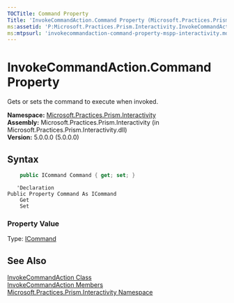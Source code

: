 ```yaml
---
TOCTitle: Command Property
Title: 'InvokeCommandAction.Command Property (Microsoft.Practices.Prism.Interactivity)'
ms:assetid: 'P:Microsoft.Practices.Prism.Interactivity.InvokeCommandAction.Command'
ms:mtpsurl: 'invokecommandaction-command-property-mspp-interactivity.md'
---
```



# InvokeCommandAction.Command Property

Gets or sets the command to execute when invoked.

**Namespace:** [Microsoft.Practices.Prism.Interactivity](https://msdn.microsoft.com/library/microsoft.practices.prism.interactivity)  
**Assembly:** Microsoft.Practices.Prism.Interactivity (in Microsoft.Practices.Prism.Interactivity.dll)  
**Version:** 5.0.0.0 (5.0.0.0)

## Syntax

```C#
    public ICommand Command { get; set; }
```
```VB
   'Declaration
Public Property Command As ICommand
	Get
	Set
``` 

### Property Value

Type: [ICommand](http://msdn.microsoft.com/en-us/library/ms616869)

## See Also

[InvokeCommandAction Class](https://msdn.microsoft.com/library/microsoft.practices.prism.interactivity.invokecommandaction)  
[InvokeCommandAction Members](https://msdn.microsoft.com/allmembers.t:microsoft.practices.prism.interactivity.invokecommandaction)  
[Microsoft.Practices.Prism.Interactivity Namespace](https://msdn.microsoft.com/library/microsoft.practices.prism.interactivity)